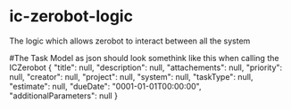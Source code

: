 # ic-zerobot-logic
The logic which allows zerobot to interact between all the system


#The Task Model as json should look somethink like this when calling the ICZerobot
{
  "title": null,
  "description": null,
  "attachements": null,
  "priority": null,
  "creator": null,
  "project": null,
  "system": null,
  "taskType": null,
  "estimate": null,
  "dueDate": "0001-01-01T00:00:00",
  "additionalParameters": null
}
